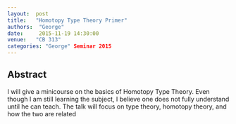 ```yaml
--- 
layout:  post 
title:   "Homotopy Type Theory Primer"
authors:  "George"
date:     2015-11-19 14:30:00
venue:   "CB 313"
categories: "George" Seminar 2015
--- 
```

## Abstract

I will give a minicourse on the basics of Homotopy Type Theory. Even
though I am still learning the subject, I believe one does not fully
understand until he can teach. The talk will focus on type theory,
homotopy theory, and how the two are related

